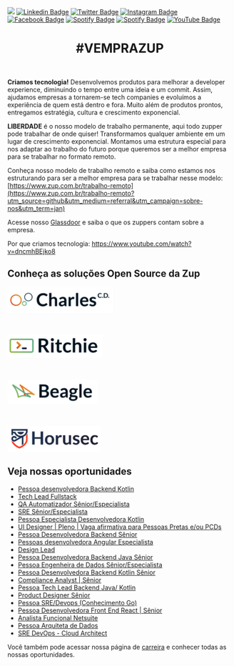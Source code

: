 ![](images/header-nova-pagina-carreiras.gif)
[![Linkedin Badge](https://img.shields.io/badge/LinkedIn-0077B5?style=for-the-badge&logo=linkedin&logoColor=white)](https://www.linkedin.com/company/zupinnovation/) 
[![Twitter Badge](https://img.shields.io/badge/Twitter-1DA1F2?style=for-the-badge&logo=twitter&logoColor=white)](https://twitter.com/ZupInnovation) 
[![Instagram Badge](https://img.shields.io/badge/Instagram-E4405F?style=for-the-badge&logo=instagram&logoColor=white)](https://www.instagram.com/zupinnovation/) 
[![Facebook Badge](https://img.shields.io/badge/Facebook-1877F2?style=for-the-badge&logo=facebook&logoColor=white)](https://www.facebook.com/ZupInnovation/) 
[![Spotify Badge](https://img.shields.io/badge/Spotify-1ED760?&style=for-the-badge&logo=spotify&logoColor=white)](https://open.spotify.com/show/01ZXvnvBJ6GHlt3QOAUAfB?si=GHqNwbLHSIm8o6H-aeOrZQ) 
[![Spotify Badge](https://img.shields.io/badge/GitHub-100000?style=for-the-badge&logo=github&logoColor=white)](https://github.com/ZupIT/) 
[![YouTube Badge](https://img.shields.io/badge/YouTube-FF0000?style=for-the-badge&logo=youtube&logoColor=white)](https://www.youtube.com/channel/UCJWZyJ-36yNscqnnHiwjkhQ) 

<h1 align="center">#VEMPRAZUP</h1>
<br/>

<strong>Criamos tecnologia!</strong> Desenvolvemos produtos para melhorar a developer experience, diminuindo o tempo entre uma ideia e um commit. Assim, ajudamos empresas a tornarem-se tech companies e evoluímos a experiência de quem está dentro e fora. Muito além de produtos prontos, entregamos estratégia, cultura e crescimento exponencial.

<strong>LIBERDADE</strong> é o nosso modelo de trabalho permanente, aqui todo zupper pode trabalhar de onde quiser! Transformamos qualquer ambiente em um lugar de crescimento exponencial. Montamos uma estrutura especial para nos adaptar ao trabalho do futuro porque queremos ser a melhor empresa para se trabalhar no formato remoto.

Conheça nosso modelo de trabalho remoto e saiba como estamos nos estruturando para ser a melhor empresa para se trabalhar nesse modelo: [https://www.zup.com.br/trabalho-remoto](https://www.zup.com.br/trabalho-remoto?utm_source=github&utm_medium=referral&utm_campaign=sobre-nos&utm_term=jan)

Acesse nosso [Glassdoor](https://www.glassdoor.com.br/Vis%C3%A3o-geral/Trabalhar-na-Zup-Innovation-EI_IE2482761.13,27.htm) e saiba o que os zuppers contam sobre a empresa.

Por que criamos tecnologia: https://www.youtube.com/watch?v=dncmhBEjko8 

## Conheça as soluções Open Source da Zup

<div>
    <p>
    <a href="https://charlescd.io/"><img width="237" height="58" src="images/charles.png" alt="CharlesCD"></a>
    </p>
</div>
<div>
    <br>
    <p>
    <a href="https://RitchieCLI.io/"><img width="214" height="53" src="images/ritchie.png" alt="RitchieCLI"></a>
    </p>
</div>
<div>
    <br>
    <p>
    <a href="https://useBeagle.io/"><img width="202" height="56" src="images/beagle.png" alt="Beagle"></a>
    </p>
</div>
<div>
    <br>
    <p>
    <a href="https://Horusec.io/"><img width="209" height="57" src="images/horusec.png" alt="Horusec"></a>
    </p>
</div>

## Veja nossas oportunidades

<!-- BLOG-POST-LIST:START -->
- [Pessoa desenvolvedora Backend Kotlin](https://boards.greenhouse.io/zupinnovation/jobs/5237140003)
- [Tech Lead Fullstack](https://boards.greenhouse.io/zupinnovation/jobs/5014449003)
- [QA Automatizador Sênior/Especialista](https://boards.greenhouse.io/zupinnovation/jobs/5229171003)
- [SRE Sênior/Especialista](https://boards.greenhouse.io/zupinnovation/jobs/5229149003)
- [Pessoa Especialista Desenvolvedora Kotlin](https://boards.greenhouse.io/zupinnovation/jobs/5231291003)
- [UI Designer | Pleno | Vaga afirmativa para Pessoas Pretas e/ou PCDs](https://boards.greenhouse.io/zupinnovation/jobs/5229953003)
- [Pessoa Desenvolvedora Backend Sênior](https://boards.greenhouse.io/zupinnovation/jobs/5213219003)
- [Pessoas desenvolvedora Angular Especialista](https://boards.greenhouse.io/zupinnovation/jobs/5213285003)
- [Design Lead](https://boards.greenhouse.io/zupinnovation/jobs/5227383003)
- [Pessoa Desenvolvedora Backend Java Sênior](https://boards.greenhouse.io/zupinnovation/jobs/5185079003)
- [Pessoa Engenheira de Dados Sênior/Especialista](https://boards.greenhouse.io/zupinnovation/jobs/5012251003)
- [Pessoa Desenvolvedora Backend Kotlin Sênior](https://boards.greenhouse.io/zupinnovation/jobs/5220644003)
- [Compliance Analyst | Sênior](https://boards.greenhouse.io/zupinnovation/jobs/5218788003)
- [Pessoa Tech Lead Backend Java/ Kotlin](https://boards.greenhouse.io/zupinnovation/jobs/5215201003)
- [Product Designer Sênior](https://boards.greenhouse.io/zupinnovation/jobs/5213303003)
- [Pessoa SRE/Devops &lpar;Conhecimento Go&rpar;](https://boards.greenhouse.io/zupinnovation/jobs/5060275003)
- [Pessoa Desenvolvedora Front End React | Sênior](https://boards.greenhouse.io/zupinnovation/jobs/5189803003)
- [Analista Funcional Netsuite](https://boards.greenhouse.io/zupinnovation/jobs/5186227003)
- [Pessoa Arquiteta de Dados](https://boards.greenhouse.io/zupinnovation/jobs/5037310003)
- [SRE DevOps - Cloud Architect](https://boards.greenhouse.io/zupinnovation/jobs/5056303003)
<!-- BLOG-POST-LIST:END -->


Você também pode acessar nossa página de [carreira](https://www.zup.com.br/carreiras?utm_source=github&utm_medium=referral&utm_campaign=sobre-nos&utm_term=jan) e conhecer todas as nossas oportunidades.
